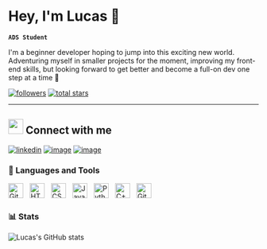 # Hey, I'm Lucas 🍣

**`ADS Student`**

I'm a beginner developer hoping to jump into this exciting new world. Adventuring myself in smaller projects for the moment, improving my front-end skills, but looking forward to get better and become a full-on dev one step at a time 💪

   <p align="left">
      <a href="https://github.com/luscaaz?tab=followers">
         <img alt="followers" title="Follow me on Github" src="https://custom-icon-badges.demolab.com/github/followers/luscaaz?color=236ad3&labelColor=1155ba&style=for-the-badge&logo=person-add&label=Follow&logoColor=white"/></a>
      <a href="https://github.com/luscaaz?tab=stars">
         <img alt="total stars" title="Total stars on GitHub" src="https://custom-icon-badges.demolab.com/github/stars/luscaaz?color=55960c&style=for-the-badge&labelColor=488207&logo=star"/></a>
   </p>

---
## <img src="https://media3.giphy.com/media/GbxZdp9V9TojWhTFeK/giphy.gif?cid=ecf05e47ayh5zv2bmq51o92s4osxbvvl0vnckpm26030jmmx&rid=giphy.gif&ct=s" width="30px" height="30px"> Connect with me
[![linkedin](https://img.shields.io/badge/linkedin-0A66C2?style=for-the-badge&logo=linkedin&logoColor=white)](https://linkedin.com/in/flávio-motta-28155052/)
[![image](https://img.shields.io/badge/Instagram-E4405F?style=for-the-badge&logo=instagram&logoColor=white)](https://www.instagram.com/adsunifaminas/)
[![image](https://img.shields.io/badge/Outlook-0078D4.svg?style=for-the-badge&logo=microsoftoutlook&logoColor=white)](mailto:flavioaam@hotmail.com?subject=Feedback%20From%20Github&body=Hello)

### 🧰 Languages and Tools

<img align="left" alt="Git" width="30px" style="padding-right:10px;" src="https://cdn.jsdelivr.net/gh/devicons/devicon/icons/git/git-original.svg" />
<img align="left" alt="HTML" width="30px" style="padding-right:10px;" src="https://cdn.jsdelivr.net/gh/devicons/devicon/icons/html5/html5-plain.svg" />
<img align="left" alt="CSS" width="30px" style="padding-right:10px;" src="https://cdn.jsdelivr.net/gh/devicons/devicon/icons/css3/css3-plain.svg" />
<img align="left" alt="JavaScript" width="30px" style="padding-right:10px;" src="https://cdn.jsdelivr.net/gh/devicons/devicon/icons/javascript/javascript-plain.svg" />
<img align="left" alt="Python" width="30px" style="padding-right:10px;" src="https://cdn.jsdelivr.net/gh/devicons/devicon/icons/python/python-plain.svg" />
<img align="left" alt="C++" width="30px" style="padding-right:10px;" src="https://cdn.jsdelivr.net/gh/devicons/devicon/icons/cplusplus/cplusplus-line.svg" />
<img align="left" alt="GitHub" width="30px" style="padding-right:10px;" src="https://cdn.jsdelivr.net/gh/devicons/devicon/icons/github/github-original.svg" />
<br />

#

### 📊 Stats

![Lucas's GitHub stats](https://github-readme-stats.vercel.app/api?username=luscaaz&show_icons=true&theme=gruvbox)

<!-- ![GitHub Streak](https://streak-stats.demolab.com?user=luscaaz&theme=gruvbox&border_radius=4.5) -->

#
